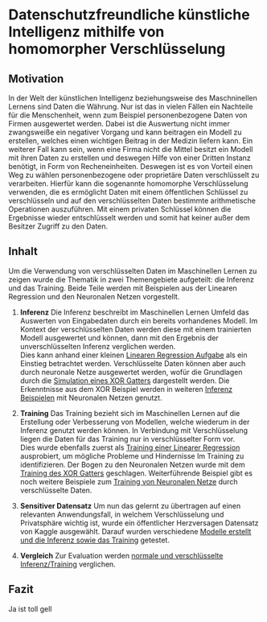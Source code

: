 Datenschutzfreundliche künstliche Intelligenz mithilfe von homomorpher Verschlüsselung
===

Motivation
---
In der Welt der künstlichen Intelligenz beziehungsweise des Maschninellen Lernens sind Daten die Währung. Nur ist das in vielen Fällen ein Nachteile für die Menschenheit, wenn zum Beispiel personenbezogene Daten von Firmen ausgewertet werden. Dabei ist die Auswertung nicht immer zwangsweiße ein negativer Vorgang und kann beitragen ein Modell zu erstellen, welches einen wichtigen Beitrag in der Medizin liefern kann. Ein weiterer Fall kann sein, wenn eine Firma nicht die Mittel besitzt ein Modell mit ihren Daten zu erstellen und deswegen Hilfe von einer Dritten Instanz benötigt, in Form von Recheneinheiten. Deswegen ist es von Vorteil einen Weg zu wählen personenbezogene oder proprietäre Daten verschlüsselt zu verarbeiten. Hierfür kann die sogenannte homomorphe Verschlüsselung verwenden, die es ermöglicht Daten mit einem öffentlichen Schlüssel zu verschlüsseln und auf den verschlüsselten Daten bestimmte arithmetische Operationen auszuführen. Mit einem privaten Schlüssel können die Ergebnisse wieder entschlüsselt werden und somit hat keiner außer dem Besitzer Zugriff zu den Daten.

Inhalt
---
Um die Verwendung von verschlüsselten Daten im Maschinellen Lernen zu zeigen wurde die Thematik in zwei Themengebiete aufgeteilt: die Inferenz und das Training. Beide Teile werden mit Beispielen aus der Linearen Regression und den Neuronalen Netzen vorgestellt.

1. **Inferenz** 
Die Inferenz beschreibt im Maschinellen Lernen Umfeld das Auswerten von Eingabedaten durch ein bereits vorhandenes Modell. Im Kontext der verschlüsselten Daten werden diese mit einem trainierten Modell ausgewertet und können, dann mit den Ergebnis der unverschlüsselten Inferenz verglichen werden.<br />
Dies kann anhand einer kleinen [Linearen Regression Aufgabe](Inferenz/Inferenz_Lineare_Regression_iris.ipynb) als ein Einstieg betrachtet werden. Verschlüsselte Daten können aber auch durch neuronale Netze ausgewertet werden, wofür die Grundlagen durch die [Simulation eines XOR Gatters](Inferenz/Inferenz_Neuronale_Netze_XOR.ipynb) dargestellt werden. Die Erkenntnisse aus dem XOR Beispiel werden in weiteren [Inferenz Beispielen](Inferenz/Inferenz_Neuronale_Netze.ipynb) mit Neuronalen Netzen genutzt.

2. **Training**
Das Training bezieht sich im Maschinellen Lernen auf die Erstellung oder Verbesserung von Modellen, welche wiederum in der Inferenz genutzt werden können. In Verbindung mit Verschlüsselung liegen die Daten für das Training nur in verschlüsselter Form vor.<br />
Dies wurde ebenfalls zuerst als [Training einer Linearer Regression](Training/Training_Lineare_Regression_iris.ipynb) ausprobiert, um mögliche Probleme und Hindernisse Im Training zu identifizieren. Der Bogen zu den Neuronalen Netzen wurde mit dem [Training des XOR Gatters](Training/Training_Neuronale_Netze_XOR.ipynb) geschlagen. Weiterführende Beispiel gibt es noch weitere Beispiele zum [Training von Neuronalen Netze](Training/Training_Neuronale_Netze.ipynb) durch verschlüsselte Daten.

3. **Sensitiver Datensatz**
Um nun das gelernt zu übertragen auf einen relevanten Anwendungsfall, in welchem Verschlüsselung und Privatsphäre wichtig ist, wurde ein öffentlicher Herzversagen Datensatz von Kaggle ausgewählt. Darauf wurden verschiedene [Modelle erstellt und die Inferenz sowie das Training](Neuronale_Netze_Herzversagen.ipynb) getestet.

4. **Vergleich**
Zur Evaluation werden [normale und verschlüsselte Inferenz/Training](Neuronale_Netze_Vergleich.ipynb) verglichen.

Fazit
---
Ja ist toll gell